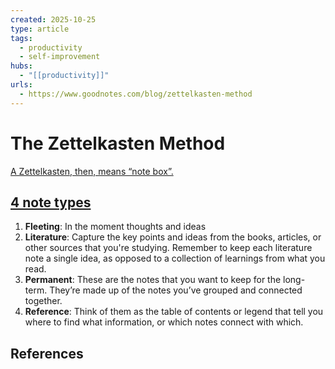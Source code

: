 ```yaml
---
created: 2025-10-25
type: article
tags:
  - productivity
  - self-improvement
hubs:
  - "[[productivity]]"
urls:
  - https://www.goodnotes.com/blog/zettelkasten-method
---
```


# The Zettelkasten Method

[A Zettelkasten, then, means “note box”.][1]

## [4 note types][1]
1. **Fleeting**: In the moment thoughts and ideas
2. **Literature**: Capture the key points and ideas from the books, articles, or other sources that you're studying. Remember to keep each literature note a single idea, as opposed to a collection of learnings from what you read.
3. **Permanent**: These are the notes that you want to keep for the long-term. They’re made up of the notes you’ve grouped and connected together.
4. **Reference**: Think of them as the table of contents or legend that tell you where to find what information, or which notes connect with which.

## References
[1]: https://www.goodnotes.com/blog/zettelkasten-method
